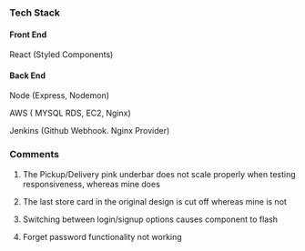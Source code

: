 ### Tech Stack ###


 #### Front End ####
 
 React (Styled Components) 
 
 #### Back End ####
 
 Node (Express, Nodemon)

 AWS ( MYSQL RDS, EC2, Nginx)
 
 Jenkins (Github Webhook. Nginx Provider)



### Comments ###

 1. The Pickup/Delivery pink underbar does not scale properly when testing responsiveness, whereas mine does
 
 2. The last store card in the original design is cut off whereas mine is not

 3. Switching between login/signup options causes component to flash
 
 4. Forget password functionality not working
